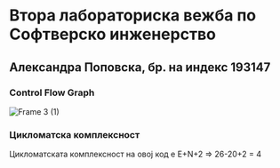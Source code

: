 # Втора лабораториска вежба по Софтверско инженерство

## Александра Поповска, бр. на индекс 193147


###  Control Flow Graph

![Frame 3 (1)](https://user-images.githubusercontent.com/45862325/120196256-ecf22900-c21f-11eb-987a-fb01dd7e0d06.png)

### Цикломатска комплексност

Цикломатската комплексност на овој код е E+N+2 => 26-20+2 = 4

